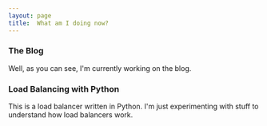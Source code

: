 ```yaml
---
layout: page
title:  What am I doing now?
---
```


### The Blog
Well, as you can see, I'm currently working on the blog.


### Load Balancing with Python
This is a load balancer written in Python. I'm just experimenting with stuff to understand how load
balancers work.
